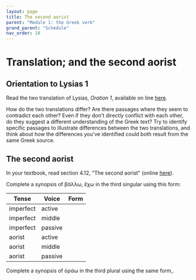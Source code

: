 ```yaml
---
layout: page
title: The second aorist
parent: "Module 1: the Greek verb"
grand_parent: "Schedule"
nav_order: 10
---
```



# Translation; and the second aorist


## Orientation to Lysias 1

Read the two translation of Lysias, *Oration 1*, available on line [here](https://hellenike.github.io/textbook/reference/).

How do the two translations differ?  Are there passages where they seem to contradict each other? Even if they don't directly conflict with each other, do they suggest a different understanding of the Greek text?  Try to identify specific passages to illustrate differences between the two translations, and think about how the differences you've identified could both result from the same Greek source.



## The second aorist

In your textbook, read section 4.12, "The second aorist"  (online [here](https://hellenike.github.io/textbook/topics/module1/aorist2/)).

Complete a synopsis of βάλλω, ἔχω in the third singular using this form:


|Tense  | Voice | Form |
| --- | ---  | --- |
| imperfect | active | |
| imperfect | middle | |
| imperfect | passive | |
| aorist | active | |
| aorist | middle | |
| aorist | passive | |


Complete a synopsis of ὁράω in the third plural using the same form,.


